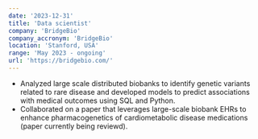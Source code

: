 ```yaml
---
date: '2023-12-31'
title: 'Data scientist'
company: 'BridgeBio'
company_accronym: 'BridgeBio'
location: 'Stanford, USA'
range: 'May 2023 - ongoing'
url: 'https://bridgebio.com/'
---
```


- Analyzed large scale distributed biobanks to identify genetic variants related to rare disease and developed models to predict associations with medical outcomes using SQL and Python. 
- Collaborated on a paper that leverages large-scale biobank EHRs to enhance pharmacogenetics of cardiometabolic disease medications (paper currently being reviewd). 